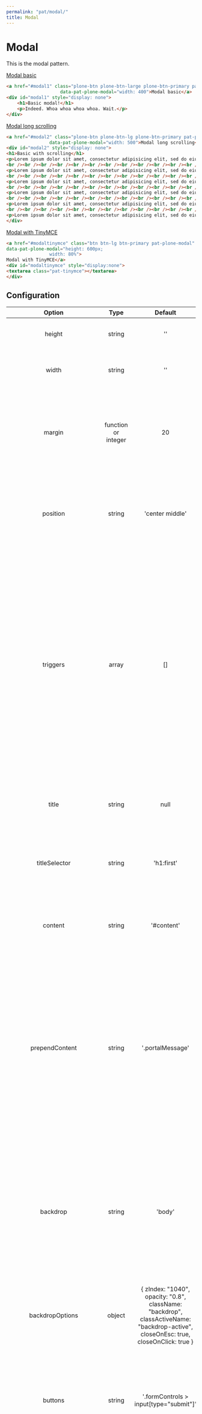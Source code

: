 ```yaml
---
permalink: "pat/modal/"
title: Modal
---
```



# Modal

This is the modal pattern.

<a href="#modal1" class="plone-btn plone-btn-large plone-btn-primary pat-plone-modal"
                    data-pat-plone-modal="width: 400">Modal basic</a>
<div id="modal1" style="display: none">
    <h1>Basic modal!</h1>
    <p>Indeed. Whoa whoa whoa whoa. Wait.</p>
</div>

```html
<a href="#modal1" class="plone-btn plone-btn-large plone-btn-primary pat-plone-modal"
                    data-pat-plone-modal="width: 400">Modal basic</a>
<div id="modal1" style="display: none">
    <h1>Basic modal!</h1>
    <p>Indeed. Whoa whoa whoa whoa. Wait.</p>
</div>
```

<a href="#modal2" class="plone-btn plone-btn-lg plone-btn-primary pat-plone-modal"
                data-pat-plone-modal="width: 500">Modal long scrolling</a>
<div id="modal2" style="display: none">
<h1>Basic with scrolling</h1>
<p>Lorem ipsum dolor sit amet, consectetur adipisicing elit, sed do eiusmod tempor incididunt ut labore et dolore magna aliqua</p>
<br /><br /><br /><br /><br /><br /><br /><br /><br /><br /><br /><br />
<p>Lorem ipsum dolor sit amet, consectetur adipisicing elit, sed do eiusmod tempor incididunt ut labore et dolore magna aliqua</p>
<br /><br /><br /><br /><br /><br /><br /><br /><br /><br /><br /><br />
<p>Lorem ipsum dolor sit amet, consectetur adipisicing elit, sed do eiusmod tempor incididunt ut labore et dolore magna aliqua</p>
<br /><br /><br /><br /><br /><br /><br /><br /><br /><br /><br /><br />
<p>Lorem ipsum dolor sit amet, consectetur adipisicing elit, sed do eiusmod tempor incididunt ut labore et dolore magna aliqua</p>
<br /><br /><br /><br /><br /><br /><br /><br /><br /><br /><br /><br />
<p>Lorem ipsum dolor sit amet, consectetur adipisicing elit, sed do eiusmod tempor incididunt ut labore et dolore magna aliqua</p>
<br /><br /><br /><br /><br /><br /><br /><br /><br /><br /><br /><br />
<p>Lorem ipsum dolor sit amet, consectetur adipisicing elit, sed do eiusmod tempor incididunt ut labore et dolore magna aliqua</p>
</div>

```html
<a href="#modal2" class="plone-btn plone-btn-lg plone-btn-primary pat-plone-modal"
                data-pat-plone-modal="width: 500">Modal long scrolling</a>
<div id="modal2" style="display: none">
<h1>Basic with scrolling</h1>
<p>Lorem ipsum dolor sit amet, consectetur adipisicing elit, sed do eiusmod tempor incididunt ut labore et dolore magna aliqua</p>
<br /><br /><br /><br /><br /><br /><br /><br /><br /><br /><br /><br />
<p>Lorem ipsum dolor sit amet, consectetur adipisicing elit, sed do eiusmod tempor incididunt ut labore et dolore magna aliqua</p>
<br /><br /><br /><br /><br /><br /><br /><br /><br /><br /><br /><br />
<p>Lorem ipsum dolor sit amet, consectetur adipisicing elit, sed do eiusmod tempor incididunt ut labore et dolore magna aliqua</p>
<br /><br /><br /><br /><br /><br /><br /><br /><br /><br /><br /><br />
<p>Lorem ipsum dolor sit amet, consectetur adipisicing elit, sed do eiusmod tempor incididunt ut labore et dolore magna aliqua</p>
<br /><br /><br /><br /><br /><br /><br /><br /><br /><br /><br /><br />
<p>Lorem ipsum dolor sit amet, consectetur adipisicing elit, sed do eiusmod tempor incididunt ut labore et dolore magna aliqua</p>
<br /><br /><br /><br /><br /><br /><br /><br /><br /><br /><br /><br />
<p>Lorem ipsum dolor sit amet, consectetur adipisicing elit, sed do eiusmod tempor incididunt ut labore et dolore magna aliqua</p>
</div>
```

<a href="#modaltinymce" class="btn btn-lg btn-primary pat-plone-modal"
data-pat-plone-modal="height: 600px;
                width: 80%">
Modal with TinyMCE</a>
<div id="modaltinymce" style="display:none">
<textarea class="pat-tinymce"></textarea>
</div>

```html
<a href="#modaltinymce" class="btn btn-lg btn-primary pat-plone-modal"
data-pat-plone-modal="height: 600px;
                width: 80%">
Modal with TinyMCE</a>
<div id="modaltinymce" style="display:none">
<textarea class="pat-tinymce"></textarea>
</div>
```


## Configuration

| Option | Type | Default | Description |
|:-:|:-:|:-:|:-:|
| height | string | '' | Set the height of the modal, for example: 250px |
| width | string | '' | Set the width of the modal, for example: 80% or 500px. |
| margin | function or integer| 20 | A function, Integer or String which will be used to set the margin of the modal in pixels. If a function is passed it must return an Integer. |
| position | string | 'center middle' | Position the modal relative to the window with the format: "<horizontal> <vertical>" -- allowed values: top, bottom, left, right, center, middle. |
| triggers | array | [] | Add event listeners to elements on the page which will open the modal when triggered. Pass an Array of strings with the format ``["EVENT SELECTOR"]`` or ``["EVENT"]``. For example, ``["click .someButton"]``. If you pass in only an event such as, ``["change"]``, the event listener will be added to the element on which the modal was initiated, usually a link or button. |
| title | string | null | A string to place in the modal header. If title is provided, titleSelector is not used. |
| titleSelector | string | 'h1:first' | Selector for an element to extract from the content provided to the modal and place in the modal header. |
| content | string | '#content' | Selector for an element within the content provided to the modal to use as the modal body. |
| prependContent | string | '.portalMessage' | Selector for elements within the content provided to the modal which will be collected and inserted, by default above, the modal content. This is useful for extracting things like alerts or status messages on forms and displaying them to the user after an AJAX response. |
| backdrop | string | 'body' | Selector for the element upon which the Backdrop pattern should be initiated. The Backdrop is a full width mask that will be apply above the content behind the modal which is useful for highlighting the modal dialog to the user. |
| backdropOptions | object | { zIndex: "1040", opacity: "0.8", className: "backdrop", classActiveName: "backdrop-active", closeOnEsc: true, closeOnClick: true } | Look at options at backdrop pattern. |
| buttons | string | '.formControls > input[type="submit"]' | Selector for matching elements, usually buttons, inputs or links, from the modal content to place in the modal footer. The original elements in the content will be hidden. |
| automaticallyAddButtonActions | boolean | true | Automatically create actions for elements matched with the buttons selector. They will use the options provided in actionOptions. |
| loadLinksWithinModal | boolean | true | Automatically load links inside of the modal using AJAX. |
| actionOptions | object | {} | A hash of selector to options. Where options can include any of the defaults from actionOptions. Allows for the binding of events to elements in the content and provides options for handling ajax requests and displaying them in the modal. |
| onSuccess | Function|string | | function which is called with parameters (modal, response, state, xhr, form) when form has been successfully submitted. if value is a string, this is the name of a function at window level |
| onFormError | Function|string | | function which is called with parameters (modal, response, state, xhr, form) when backend has sent an error after form submission. if value is a string, this is the name of a function at window level |
| onError | Function|string | | function which is called with parameters (xhr, textStatus, errorStatus) when form submission has failed. if value is a string, this is the name of a function at window level |

